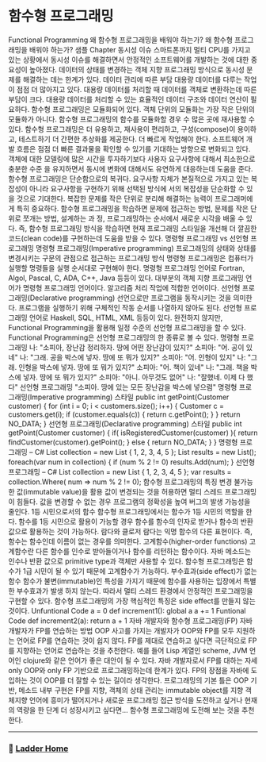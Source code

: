 # 함수형 프로그래밍

Functional Programming
왜 함수형 프로그래밍을 배워야 하는가?
왜 함수형 프로그래밍을 배워야 하는가? 샘플 Chapter
동시성 이슈
스마트폰까지 멀티 CPU를 가지고 있는 상황에서 동시성 이슈를 해결하면서 안정적인 소프트웨어를
개발하는 것에 대한 중요성이 높아졌다.
데이터의 상태를 변경하는 객체 지향 프로그래밍 방식으로 동시성 문제를 해결하는 데는 한계가 있다.
데이터 관리에 따른 부담
대용량 데이터를 다루는 작업이 점점 더 많아지고 있다. 대용량 데이터를 처리할 때 데이터를 객체로
변환하는데 따른 부담이 크다.
대용량 데이터를 처리할 수 있는 효율적인 데이터 구조와 데이터 연산이 필요하다.
함수형 프로그래밍은 모듈화되어 있다.
객체 단위의 모듈화는 가장 작은 단위의 모듈화가 아니다. 함수형 프로그래밍의 함수를 모듈화할 경우
수 많은 곳에 재사용할 수 있다.
함수형 프로그래밍은 더 유용하고, 재사용이 편리하고, 구성(compose)이 용이하고, 테스트하기 더
간편한 추상화를 제공한다.
더 빠르게 작업해야 한다.
소프트웨어 개발 흐름은 점점 더 빠른 결과물을 확인할 수 있기를 기대하는 방향으로 변화되고 있다.
객체에 대한 모델링에 많은 시간을 투자하기보다 사용자 요구사항에 대해서 최소한으로 충분한 수준
을 유지하면서 동시에 변화에 대해서도 유연하게 대응하는데 도움을 준다.
함수형 프로그래밍은 단순함으로의 복귀다.
요구사항 자체가 본질적으로 가지고 있는 복잡성이 아니라 요구사항을 구현하기 위해 선택된 방식에
서의 복잡성을 단순화할 수 있을 것으로 기대한다.
복잡한 문제를 작은 단위로 분리해 해결하는 능력이 프로그래머에게 특히 중요하다.
함수형 프로그래밍을 학습하면 문제에 접근하는 방법, 문제를 작은 단위로 쪼개는 방법, 설계하는 과
정, 프로그래밍하는 순서에서 새로운 시각을 배울 수 있다.
즉, 함수형 프로그래밍 방식을 학습하면 현재 프로그래밍 스타일을 개선해 더 깔끔한 코드(clean
code)를 구현하는데 도움을 받을 수 있다.
명령형 프로그래밍 vs 선언형 프로그래밍
명령형 프로그래밍(Imperative programming)
프로그래밍의 상태와 상태를 변경시키는 구문의 관점으로 접근하는 프로그래밍 방식
명령형 프로그래밍은 컴퓨터가 실행할 명령들을 실행 순서대로 구현해야 한다.
명령형 프로그래밍 언어로 Fortran, Algol, Pascal, C, ADA, C++, Java 등등이 있다.
대부분의 객체 지향 프로그래밍 언어가 명령형 프로그래밍 언어이다.
알고리즘 처리 작업에 적합한 언어이다.
선언형 프로그래밍(Declarative programming)
선언으로만 프로그램을 동작시키는 것을 의미한다.
프로그램을 실행하기 위해 구체적인 작동 순서를 나열하지 않아도 된다.
선언형 프로그래밍 언어로 Haskell, SQL, HTML, XML 등등이 있다.
완전하지 않지만, Functional Programming을 활용해 일정 수준의 선언형 프로그래밍을 할 수 있다.
Functional Programming은 선언형 프로그래밍의 한 종류로 볼 수 있다.
명령형 프로그래밍
나: "소피아, 장난감 정리하자. 땅에 어떤 장난감이 있지?"
소피아: "어. 공이 있네"
나: "그래. 공을 박스에 넣자. 땅에 또 뭐가 있지?"
소피아: "어. 인형이 있지"
나: "그래. 인형을 박스에 넣자. 땅에 또 뭐가 있지?"
소피아: "어. 책이 있네"
나: "그래. 책을 박스에 넣자. 땅에 또 뭐가 있지?"
소피아: "아니. 아무것도 없어"
나: "잘했네. 이제 다 했다"
선언형 프로그래밍
"소피아. 땅에 있는 모든 장난감을 박스에 넣으렴"
명령형 프로그래밍(Imperative programming) 스타일
public int getPoint(Customer customer) {
for (int i = 0; i < customers.size(); i++) {
Customer c = customers.get(i);
if (customer.equals(c)) {
return c.getPoint();
}
}
return NO_DATA;
}
선언형 프로그래밍(Declarative programming) 스타일
public int getPoint(Customer customer) {
if( isRegisteredCustomer(customer) ){
return findCustomer(customer).getPoint();
} else {
return NO_DATA;
}
}
명령형 프로그래밍 – C#
List<int> collection = new List<int> { 1, 2, 3, 4, 5 };
List<int> results = new List<int>();
foreach(var num in collection) {
if (num % 2 != 0)
results.Add(num);
}
선언형 프로그래밍 – C#
List<int> collection = new List<int> { 1, 2, 3, 4, 5 };
var results = collection.Where( num => num % 2 != 0);
함수형 프로그래밍의 특징
변경 불가능한 값(immutable value)을 활용
값이 변경되는 것을 허용하면 멀티 스레드 프로그래밍이 힘들다.
값을 변경할 수 없는 경우 프로그램의 정확성을 높여 버그의 발생 가능성을 줄인다.
1등 시민으로서의 함수
함수형 프로그래밍에서는 함수가 1등 시민의 역할을 한다.
함수를 1등 시민으로 활용이 가능할 경우 함수를 함수의 인자로 받거나 함수의 반환 값으로 활용하는
것이 가능하다.
람다와 클로저
람다는 익명 함수의 다른 표현이다. 즉, 함수는 함수인데 이름이 없는 경우를 의미한다.
고계함수(higher-order functions)
고계함수란 다른 함수를 인수로 받아들이거나 함수를 리턴하는 함수이다. 자바 메소드는 인수나 반환
값으로 primitive type과 객체만 사용할 수 있다. 함수형 프로그래밍은 함수가 1급 시민이 될 수 있기
때문에 고계함수가 가능하다.
부수효과(side effect)가 없는 함수
함수가 불변(immutable)인 특성을 가지기 때문에 함수를 사용하는 입장에서 특별한 부수효과가 발생
하지 않는다. 따라서 멀티 스레드 환경에서 안정적인 프로그래밍을 구현할 수 있다.
함수형 프로그래밍의 가장 핵심적인 특징은 side effect를 만들지 않는 것이다.
Unfuntional Code
a = 0
def increment1():
global a
a += 1
Funtional Code
def increment2(a):
return a + 1
자바 개발자와 함수형 프로그래밍(FP)
자바 개발자가 FP를 연습하는 방법
OOP 사고를 가지는 개발자가 OOP와 FP를 모두 지원하는 언어로 FP를 연습하는 것이 쉽지 않다.
FP를 제대로 연습하고 싶다면 극단적으로 FP를 지향하는 언어로 연습하는 것을 추천한다.
예를 들어 Lisp 계열인 scheme, JVM 언어인 clojure와 같은 언어가 좋은 대안이 될 수 있다.
자바 개발자로서 FP를 대하는 자세
only OOP와 only FP 기반으로 프로그래밍하는데 한계가 있다.
FP의 장점을 자바에 도입하는 것이 OOP를 더 잘할 수 있는 길이라 생각한다.
프로그래밍의 기본 틀은 OOP 기반,
메소드 내부 구현은 FP를 지향,
객체의 상태 관리는 immutable object를 지향
객체지향 언어에 흥미가 떨어지거나
새로운 프로그래밍 접근 방식을 도전하고 싶거나
현재의 역량을 한 단계 더 성장시키고 싶다면...
함수형 프로그래밍에 도전해 보는 것을 추천한다.

---

### :triangular_ruler: [Ladder Home](https://github.com/gmlwjd9405/tdd-refactoring-clean-code-8/tree/master/study/java-ladder)
